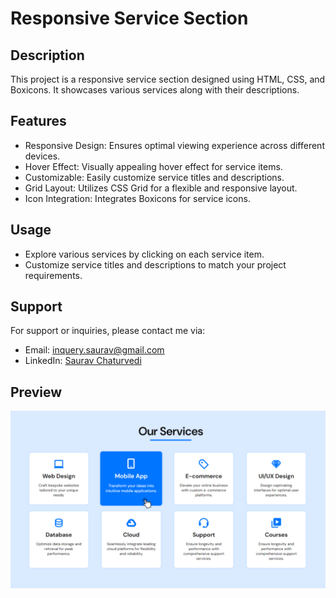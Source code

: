 # Responsive Service Section

## Description
This project is a responsive service section designed using HTML, CSS, and Boxicons. It showcases various services along with their descriptions.

## Features
- Responsive Design: Ensures optimal viewing experience across different devices.
- Hover Effect: Visually appealing hover effect for service items.
- Customizable: Easily customize service titles and descriptions.
- Grid Layout: Utilizes CSS Grid for a flexible and responsive layout.
- Icon Integration: Integrates Boxicons for service icons.

## Usage
- Explore various services by clicking on each service item.
- Customize service titles and descriptions to match your project requirements.

## Support
For support or inquiries, please contact me via:
- Email: inquery.saurav@gmail.com
- LinkedIn: [Saurav Chaturvedi](https://www.linkedin.com/in/isaurav/)

## Preview
![Service Section Preview](assets/img/preview.png)
